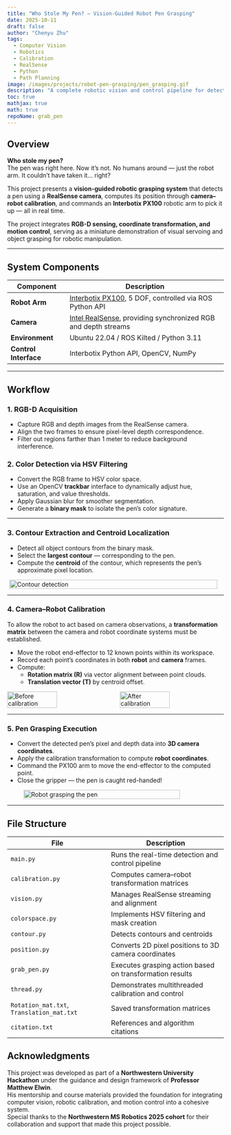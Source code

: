 ```yaml
---
title: "Who Stole My Pen? – Vision-Guided Robot Pen Grasping"
date: 2025-10-11
draft: false
author: "Chenyu Zhu"
tags:
  - Computer Vision
  - Robotics
  - Calibration
  - RealSense
  - Python
  - Path Planning
image: /images/projects/robot-pen-grasping/pen_grasping.gif
description: "A complete robotic vision and control pipeline for detecting, localizing, and grasping a pen using an Interbotix PX100 robot arm and RealSense depth camera."
toc: true
mathjax: true
math: true
repoName: grab_pen
---
```


## Overview

**Who stole my pen?**  
The pen was right here. Now it’s not. No humans around — just the robot arm. It couldn’t have taken it… right? 

This project presents a **vision-guided robotic grasping system** that detects a pen using a **RealSense camera**, computes its position through **camera–robot calibration**, and commands an **Interbotix PX100** robotic arm to pick it up — all in real time.

The project integrates **RGB-D sensing, coordinate transformation, and motion control**, serving as a miniature demonstration of visual servoing and object grasping for robotic manipulation.

---

## System Components

| Component | Description |
|------------|-------------|
| **Robot Arm** | [Interbotix PX100](https://docs.trossenrobotics.com/interbotix_xsarms_docs/specifications/px100.html), 5 DOF, controlled via ROS Python API |
| **Camera** | [Intel RealSense](https://www.intel.com/content/www/us/en/architecture-and-technology/realsense-overview.html), providing synchronized RGB and depth streams |
| **Environment** | Ubuntu 22.04 / ROS Kilted / Python 3.11 |
| **Control Interface** | Interbotix Python API, OpenCV, NumPy |


---

## Workflow

### 1. RGB-D Acquisition
- Capture RGB and depth images from the RealSense camera.
- Align the two frames to ensure pixel-level depth correspondence.
- Filter out regions farther than 1 meter to reduce background interference.

### 2. Color Detection via HSV Filtering
- Convert the RGB frame to HSV color space.
- Use an OpenCV **trackbar** interface to dynamically adjust hue, saturation, and value thresholds.
- Apply Gaussian blur for smoother segmentation.
- Generate a **binary mask** to isolate the pen’s color signature.

---

### 3. Contour Extraction and Centroid Localization
- Detect all object contours from the binary mask.
- Select the **largest contour** — corresponding to the pen.
- Compute the **centroid** of the contour, which represents the pen’s approximate pixel location.

<div style="display:flex; justify-content:center;">
  <img src="/images/projects/robot-pen-grasping/picture1.png" width="98%" alt="Contour detection">
</div>

---

### 4. Camera–Robot Calibration
To allow the robot to act based on camera observations, a **transformation matrix** between the camera and robot coordinate systems must be established.

- Move the robot end-effector to 12 known points within its workspace.
- Record each point’s coordinates in both **robot** and **camera** frames.
- Compute:
  - **Rotation matrix (R)** via vector alignment between point clouds.
  - **Translation vector (T)** by centroid offset.



<div style="display:flex; justify-content:center; gap:20px;">
  <img src="/images/projects/robot-pen-grasping/picture2.png" width="48%" alt=" Before calibration">
  <img src="/images/projects/robot-pen-grasping/picture3.png" width="48%" alt="After calibration">
</div>


---

### 5. Pen Grasping Execution
- Convert the detected pen’s pixel and depth data into **3D camera coordinates**.  
- Apply the calibration transformation to compute **robot coordinates**.  
- Command the PX100 arm to move the end-effector to the computed point.  
- Close the gripper — the pen is caught red-handed!

<div style="display:flex; justify-content:center;">
  <img src="/images/projects/robot-pen-grasping/pen_grasping.gif" width="85%" alt="Robot grasping the pen">
</div>

---

## File Structure

| File | Description |
|------|--------------|
| `main.py` | Runs the real-time detection and control pipeline |
| `calibration.py` | Computes camera–robot transformation matrices |
| `vision.py` | Manages RealSense streaming and alignment |
| `colorspace.py` | Implements HSV filtering and mask creation |
| `contour.py` | Detects contours and centroids |
| `position.py` | Converts 2D pixel positions to 3D camera coordinates |
| `grab_pen.py` | Executes grasping action based on transformation results |
| `thread.py` | Demonstrates multithreaded calibration and control |
| `Rotation_mat.txt`, `Translation_mat.txt` | Saved transformation matrices |
| `citation.txt` | References and algorithm citations |


## Acknowledgments

This project was developed as part of a **Northwestern University Hackathon** under the guidance and design framework of **Professor Matthew Elwin**.  
His mentorship and course materials provided the foundation for integrating computer vision, robotic calibration, and motion control into a cohesive system.  
Special thanks to the **Northwestern MS Robotics 2025 cohort** for their collaboration and support that made this project possible.
